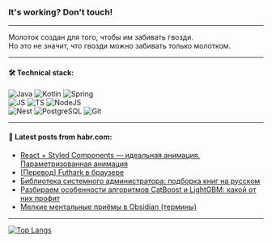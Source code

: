 ### It's working? Don't touch!

---
Молоток создан для того, чтобы им забивать гвозди. <br>
Но это не значит, что гвозди можно забивать только молотком.

---

#### 🛠️ Technical stack:

![Java](https://img.shields.io/badge/Java-informational?logo=Oracle&style=flat&logoColor=white&color=FF4500)
![Kotlin](https://img.shields.io/badge/Kotlin-informational?logo=Kotlin&style=flat&logoColor=white&color=774D97)
![Spring](https://img.shields.io/badge/SpringBoot-informational?logo=SpringBoot&style=flat&logoColor=white&color=6DB33F) <br>
![JS](https://img.shields.io/badge/JS-informational?logo=javaScript&style=flat&logoColor=black&color=F7Df1E)
![TS](https://img.shields.io/badge/TypeScript-informational?logo=typeScript&style=flat&logoColor=black&color=0667A8)
![NodeJS](https://img.shields.io/badge/NodeJS-informational?logo=node.js&style=flat&logoColor=white&color=70A760) <br>
![Nest](https://img.shields.io/badge/NestJS-informational?logo=NestJS&style=flat&logoColor=white&color=E0234E)
![PostgreSQL](https://img.shields.io/badge/PostgreSQL-informational?logo=PostgreSQL&style=flat&logoColor=white&color=DAA520)
![Git](https://img.shields.io/badge/Git-informational?logo=git&style=flat&logoColor=white&color=778899)

___

#### 💬 Latest posts from habr.com:

<!-- BLOG-POST-LIST:START -->
- [React + Styled Components — идеальная анимация. Параметризованная анимация](https://habr.com/ru/articles/751120/?utm_source=habrahabr&utm_medium=rss&utm_campaign=751120)
- [[Перевод] Futhark в браузере](https://habr.com/ru/companies/timeweb/articles/751106/?utm_source=habrahabr&utm_medium=rss&utm_campaign=751106)
- [Библиотека системного администратора: подборка книг на русском](https://habr.com/ru/companies/skillbox/articles/751112/?utm_source=habrahabr&utm_medium=rss&utm_campaign=751112)
- [Разбираем особенности алгоритмов CatBoost и LightGBM: какой от них профит](https://habr.com/ru/companies/tochka/articles/751012/?utm_source=habrahabr&utm_medium=rss&utm_campaign=751012)
- [Мелкие ментальные приёмы в Obsidian &lpar;термины&rpar;](https://habr.com/ru/articles/751066/?utm_source=habrahabr&utm_medium=rss&utm_campaign=751066)
<!-- BLOG-POST-LIST:END -->

---
[![Top Langs](https://github-readme-stats-git-master-advtsetting-gmailcom.vercel.app/api/top-langs/?username=zloylis&langs_count=10&hide_title=false&title_color=e6edf3&size_weight=0.5&count_weight=0.5&layout=compact&hide_border=true&theme=dracula)](https://github.com/zloylis)

<!-- ![GitHub stats](https://github-readme-stats-git-master-advtsetting-gmailcom.vercel.app/api?username=zloylis&show_icons=true&hide_border=true&theme=dracula&hide_title=true&include_all_commits=true&count_private=true&hide=contribs&hide_rank=true) -->

